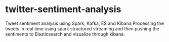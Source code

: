 # twitter-sentiment-analysis
Tweet sentiment analysis using Spark, Kafka, ES and Kibana
Processing the tweets in real time using spark structured streaming and then pushing the sentiments to Elasticsearch and visualize through kibana.
